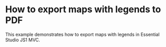 # How to export maps with legends to PDF
This example demonstrates how to export  maps with legends in Essential Studio JS1 MVC.
